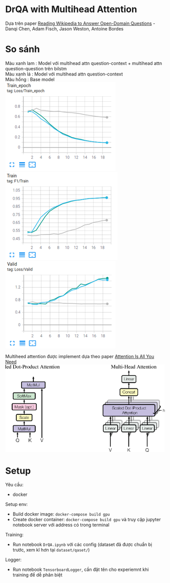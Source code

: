 # DrQA with Multihead Attention
Dựa trên paper [Reading Wikipedia to Answer Open-Domain Questions](https://arxiv.org/abs/1704.00051) - Danqi Chen, Adam Fisch, Jason Weston, Antoine Bordes

# So sánh
Màu xanh lam : Model với multihead attn question-context + multihead attn question-question trên bilstm  
Màu xanh lá  : Model với multihead attn question-context  
Màu hồng     : Base model  
![TrainLoss](./images/TrainLoss.png)
![F1](./images/F1.png)
![ValLoss](./images/ValLoss.png)  

Multiheed attention được implement dựa theo paper [Attention Is All You Need](https://arxiv.org/abs/1706.03762) 
![attn](./images/attn.png)  


# Setup
Yêu cầu:
* docker

Setup env:
* Build docker image: `docker-compose build gpu`
* Create docker container: `docker-compose build gpu` và truy cập jupyter notebook server với address có trong terminal

Training:
* Run notebook `DrQA.ipynb` với các config (dataset đã được chuẩn bị trước, xem kĩ hơn tại `dataset/qaset/`)

Logger:
* Run notebook `TensorboardLogger`, cần đặt tên cho experiemnt khi training để dễ phân biệt
